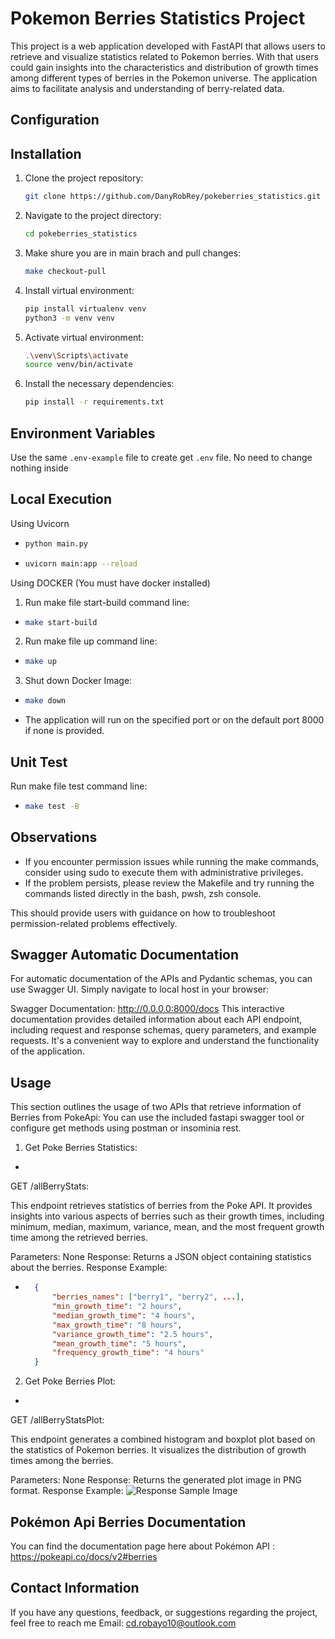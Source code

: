 # Pokemon Berries Statistics Project

This project is a web application developed with FastAPI that allows users to retrieve and visualize statistics related to Pokemon berries. With that users could gain insights into the characteristics and distribution of growth times among different types of berries in the Pokemon universe. The application aims to facilitate analysis and understanding of berry-related data.

## Configuration


## Installation

1. Clone the project repository:

   ```bash
   git clone https://github.com/DanyRobRey/pokeberries_statistics.git

2. Navigate to the project directory:

    ```bash
    cd pokeberries_statistics

3. Make shure you are in main brach and pull changes:

    ```bash
    make checkout-pull

3. Install virtual environment:

    ```bash
    pip install virtualenv venv
    python3 -m venv venv

4. Activate virtual environment:

    ```bash
    .\venv\Scripts\activate
    source venv/bin/activate 

5. Install the necessary dependencies:

    ```bash 
    pip install -r requirements.txt


## Environment Variables

Use the same `.env-example` file to create get `.env` file.
No need to change nothing inside

## Local Execution

Using Uvicorn

- ```bash
  python main.py

- ```bash
  uvicorn main:app --reload

Using DOCKER (You must have docker installed)

1. Run make file start-build command line:
- ```bash
  make start-build

2. Run make file up command line:
- ```bash
  make up

3. Shut down Docker Image:
- ```bash
  make down
  
- The application will run on the specified port or on the default port 8000 if none is provided.


## Unit Test

Run make file test command line:
- ```bash
  make test -B

## Observations

- If you encounter permission issues while running the make commands, consider using sudo to execute them with administrative privileges.
- If the problem persists, please review the Makefile and try running the commands listed directly in the bash, pwsh, zsh console.

This should provide users with guidance on how to troubleshoot permission-related problems effectively.

## Swagger Automatic Documentation

For automatic documentation of the APIs and Pydantic schemas, you can use Swagger UI. Simply navigate to local host in your browser:

Swagger Documentation: http://0.0.0.0:8000/docs
This interactive documentation provides detailed information about each API endpoint, including request and response schemas, query parameters, and example requests. It's a convenient way to explore and understand the functionality of the application.

## Usage

This section outlines the usage of two APIs that retrieve information of Berries from PokeApi: You can use the included fastapi swagger tool or configure get methods using postman or insominia rest.


1. Get Poke Berries Statistics:
- ```http
GET /allBerryStats: 

This endpoint retrieves statistics of berries from the Poke API. It provides insights into various aspects of berries such as their growth times, including minimum, median, maximum, variance, mean, and the most frequent growth time among the retrieved berries.

Parameters: None
Response: Returns a JSON object containing statistics about the berries.
Response Example:

- ```json
    {
        "berries_names": ["berry1", "berry2", ...],
        "min_growth_time": "2 hours",
        "median_growth_time": "4 hours",
        "max_growth_time": "8 hours",
        "variance_growth_time": "2.5 hours",
        "mean_growth_time": "5 hours",
        "frequency_growth_time": "4 hours"
    }

2. Get Poke Berries Plot:
- ```http
GET /allBerryStatsPlot: 

This endpoint generates a combined histogram and boxplot plot based on the statistics of Pokemon berries. It visualizes the distribution of growth times among the berries.

Parameters: None
Response: Returns the generated plot image in PNG format.
Response Example:
![Response Sample Image](plot_sample.png)


## Pokémon Api Berries Documentation

You can find the documentation page here about Pokémon API : https://pokeapi.co/docs/v2#berries

## Contact Information
If you have any questions, feedback, or suggestions regarding the project, feel free to reach me 
Email: cd.robayo10@outlook.com